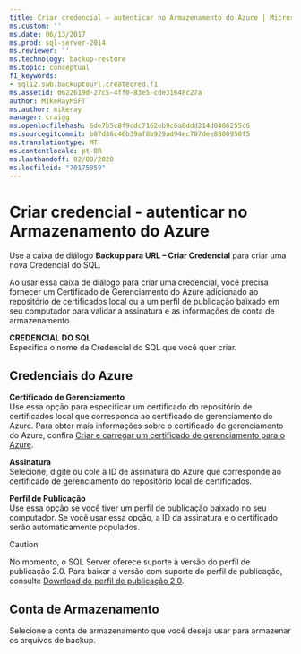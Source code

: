 ```yaml
---
title: Criar credencial – autenticar no Armazenamento do Azure | Microsoft Docs
ms.custom: ''
ms.date: 06/13/2017
ms.prod: sql-server-2014
ms.reviewer: ''
ms.technology: backup-restore
ms.topic: conceptual
f1_keywords:
- sql12.swb.backuptourl.createcred.f1
ms.assetid: 0622619d-27c5-4ff0-83e5-cde31648c27a
author: MikeRayMSFT
ms.author: mikeray
manager: craigg
ms.openlocfilehash: 6de7b5c8f9cdc7162eb9c6a8ddd214d0486255c6
ms.sourcegitcommit: b87d36c46b39af8b929ad94ec707dee8800950f5
ms.translationtype: MT
ms.contentlocale: pt-BR
ms.lasthandoff: 02/08/2020
ms.locfileid: "70175959"
---
```

# <a name="create-credential---authenticate-to-azure-storage"></a>Criar credencial - autenticar no Armazenamento do Azure
  Use a caixa de diálogo **Backup para URL – Criar Credencial** para criar uma nova Credencial do SQL.  
  
 Ao usar essa caixa de diálogo para criar uma credencial, você precisa fornecer um Certificado de Gerenciamento do Azure adicionado ao repositório de certificados local ou a um perfil de publicação baixado em seu computador para validar a assinatura e as informações de conta de armazenamento.  
  
 **CREDENCIAL DO SQL**  
 Especifica o nome da Credencial do SQL que você quer criar.  
  
## <a name="azure-credentials"></a>Credenciais do Azure  
 **Certificado de Gerenciamento**  
 Use essa opção para especificar um certificado do repositório de certificados local que corresponda ao certificado de gerenciamento do Azure. Para obter mais informações sobre o certificado de gerenciamento do Azure, confira [Criar e carregar um certificado de gerenciamento para o Azure](https://go.microsoft.com/fwlink/?LinkId=320781).  
  
 **Assinatura**  
 Selecione, digite ou cole a ID de assinatura do Azure que corresponde ao certificado de gerenciamento do repositório local de certificados.  
  
 **Perfil de Publicação**  
 Use essa opção se você tiver um perfil de publicação baixado no seu computador. Se você usar essa opção, a ID da assinatura e o certificado serão automaticamente populados.  
  
> [!CAUTION]  
>  No momento, o SQL Server oferece suporte à versão do perfil de publicação 2.0. Para baixar a versão com suporte do perfil de publicação, consulte [Download do perfil de publicação 2.0](https://go.microsoft.com/fwlink/?LinkId=396421).  
  
## <a name="storage-account"></a>Conta de Armazenamento  
 Selecione a conta de armazenamento que você deseja usar para armazenar os arquivos de backup.  
  
  
